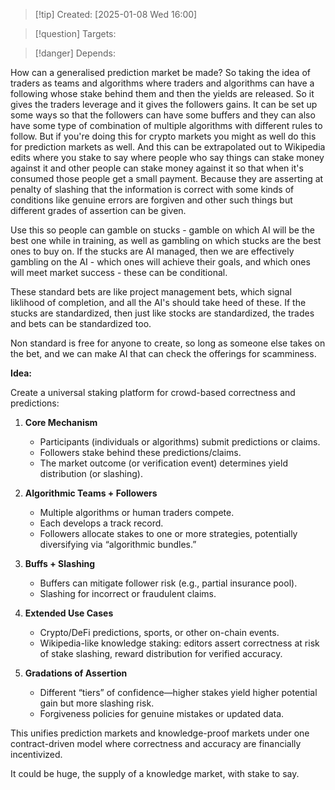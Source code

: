 
>[!tip] Created: [2025-01-08 Wed 16:00]

>[!question] Targets: 

>[!danger] Depends: 

How can a generalised prediction market be made? So taking the idea of traders as teams and algorithms where traders and algorithms can have a following whose stake behind them and then the yields are released. So it gives the traders leverage and it gives the followers gains. It can be set up some ways so that the followers can have some buffers and they can also have some type of combination of multiple algorithms with different rules to follow. But if you're doing this for crypto markets you might as well do this for prediction markets as well. And this can be extrapolated out to Wikipedia edits where you stake to say where people who say things can stake money against it and other people can stake money against it so that when it's consumed those people get a small payment. Because they are asserting at penalty of slashing that the information is correct with some kinds of conditions like genuine errors are forgiven and other such things but different grades of assertion can be given.

Use this so people can gamble on stucks - gamble on which AI will be the best one while in training, as well as gambling on which stucks are the best ones to buy on.  If the stucks are AI managed, then we are effectively gambling on the AI - which ones will achieve their goals, and which ones will meet market success - these can be conditional.

These standard bets are like project management bets, which signal liklihood of completion, and all the AI's should take heed of these.  If the stucks are standardized, then just like stocks are standardized, the trades and bets can be standardized too.

Non standard is free for anyone to create, so long as someone else takes on the bet, and we can make AI that can check the offerings for scamminess.

**Idea:**

Create a universal staking platform for crowd-based correctness and predictions:

1. **Core Mechanism**
    
    - Participants (individuals or algorithms) submit predictions or claims.
    - Followers stake behind these predictions/claims.
    - The market outcome (or verification event) determines yield distribution (or slashing).
2. **Algorithmic Teams + Followers**
    
    - Multiple algorithms or human traders compete.
    - Each develops a track record.
    - Followers allocate stakes to one or more strategies, potentially diversifying via “algorithmic bundles.”
3. **Buffs + Slashing**
    
    - Buffers can mitigate follower risk (e.g., partial insurance pool).
    - Slashing for incorrect or fraudulent claims.
4. **Extended Use Cases**
    
    - Crypto/DeFi predictions, sports, or other on-chain events.
    - Wikipedia-like knowledge staking: editors assert correctness at risk of stake slashing, reward distribution for verified accuracy.
5. **Gradations of Assertion**
    
    - Different “tiers” of confidence—higher stakes yield higher potential gain but more slashing risk.
    - Forgiveness policies for genuine mistakes or updated data.

This unifies prediction markets and knowledge-proof markets under one contract-driven model where correctness and accuracy are financially incentivized.

It could be huge, the supply of a knowledge market, with stake to say.